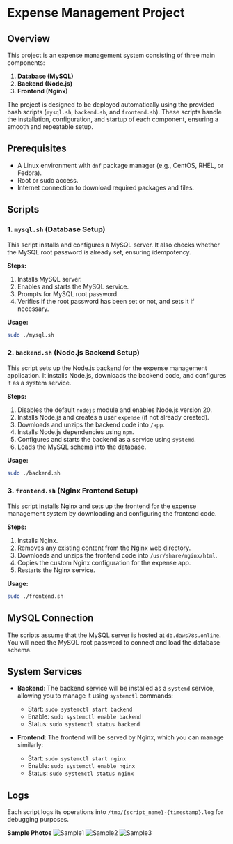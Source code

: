 # Expense Management Project

## Overview
This project is an expense management system consisting of three main components:
1. **Database (MySQL)**
2. **Backend (Node.js)**
3. **Frontend (Nginx)**

The project is designed to be deployed automatically using the provided bash scripts (`mysql.sh`, `backend.sh`, and `frontend.sh`). These scripts handle the installation, configuration, and startup of each component, ensuring a smooth and repeatable setup.

## Prerequisites
- A Linux environment with `dnf` package manager (e.g., CentOS, RHEL, or Fedora).
- Root or sudo access.
- Internet connection to download required packages and files.

## Scripts

### 1. `mysql.sh` (Database Setup)
This script installs and configures a MySQL server. It also checks whether the MySQL root password is already set, ensuring idempotency.

**Steps:**
1. Installs MySQL server.
2. Enables and starts the MySQL service.
3. Prompts for MySQL root password.
4. Verifies if the root password has been set or not, and sets it if necessary.

**Usage:**
```bash
sudo ./mysql.sh
```

### 2. `backend.sh` (Node.js Backend Setup)
This script sets up the Node.js backend for the expense management application. It installs Node.js, downloads the backend code, and configures it as a system service.

**Steps:**
1. Disables the default `nodejs` module and enables Node.js version 20.
2. Installs Node.js and creates a user `expense` (if not already created).
3. Downloads and unzips the backend code into `/app`.
4. Installs Node.js dependencies using `npm`.
5. Configures and starts the backend as a service using `systemd`.
6. Loads the MySQL schema into the database.

**Usage:**
```bash
sudo ./backend.sh
```

### 3. `frontend.sh` (Nginx Frontend Setup)
This script installs Nginx and sets up the frontend for the expense management system by downloading and configuring the frontend code.

**Steps:**
1. Installs Nginx.
2. Removes any existing content from the Nginx web directory.
3. Downloads and unzips the frontend code into `/usr/share/nginx/html`.
4. Copies the custom Nginx configuration for the expense app.
5. Restarts the Nginx service.

**Usage:**
```bash
sudo ./frontend.sh
```

## MySQL Connection
The scripts assume that the MySQL server is hosted at `db.daws78s.online`. You will need the MySQL root password to connect and load the database schema.

## System Services
- **Backend**: The backend service will be installed as a `systemd` service, allowing you to manage it using `systemctl` commands:
  - Start: `sudo systemctl start backend`
  - Enable: `sudo systemctl enable backend`
  - Status: `sudo systemctl status backend`

- **Frontend**: The frontend will be served by Nginx, which you can manage similarly:
  - Start: `sudo systemctl start nginx`
  - Enable: `sudo systemctl enable nginx`
  - Status: `sudo systemctl status nginx`

## Logs
Each script logs its operations into `/tmp/{script_name}-{timestamp}.log` for debugging purposes.

**Sample Photos**
![Sample1](https://github.com/user-attachments/assets/4152eed0-6a67-46a8-8238-178a962e9d13)
![Sample2](https://github.com/user-attachments/assets/33d04941-74ef-40a0-b85d-f9047b0f2cef)
![Sample3](https://github.com/user-attachments/assets/72d439ed-4a7f-4333-bd0d-47888a3e1cb9)
